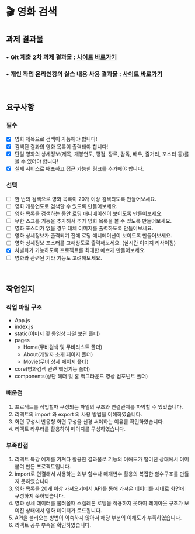 # 🎬 영화 검색



## 과제 결과물
### • Git 제출 2차 과제 결과물 : [사이트 바로가기](#)
### • 개인 작업 온라인강의 실습 내용 사용 결과물 : [사이트 바로가기](#)

</br>

## 요구사항

### 필수

- [x] 영화 제목으로 검색이 가능해야 합니다!
- [x] 검색된 결과의 영화 목록이 출력돼야 합니다!
- [x] 단일 영화의 상세정보(제목, 개봉연도, 평점, 장르, 감독, 배우, 줄거리, 포스터 등)를 볼 수 있어야 합니다!
- [x] 실제 서비스로 배포하고 접근 가능한 링크를 추가해야 합니다.

### 선택

- [ ] 한 번의 검색으로 영화 목록이 20개 이상 검색되도록 만들어보세요.
- [ ] 영화 개봉연도로 검색할 수 있도록 만들어보세요.
- [ ] 영화 목록을 검색하는 동안 로딩 애니메이션이 보이도록 만들어보세요.
- [ ] 무한 스크롤 기능을 추가해서 추가 영화 목록을 볼 수 있도록 만들어보세요.
- [ ] 영화 포스터가 없을 경우 대체 이미지를 출력하도록 만들어보세요.
- [ ] 영화 상세정보가 출력되기 전에 로딩 애니메이션이 보이도록 만들어보세요.
- [ ] 영화 상세정보 포스터를 고해상도로 출력해보세요. (실시간 이미지 리사이징)
- [x] 차별화가 가능하도록 프로젝트를 최대한 예쁘게 만들어보세요.
- [ ] 영화와 관련된 기타 기능도 고려해보세요.

</br>

## 작업일지

### 작업 파일 구조
- App.js
- index.js
- static(이미지 및 동영상 파일 보관 폴더)
- pages
  - Home(무비검색 및 무비리스트 폴더)
  - About(개발자 소개 페이지 폴더)
  - Movie(무비 상세 페이지 폴더)
- core(영화검색 관련 핵심기능 폴더)
- components(상단 헤더 및 홈 백그라운드 영상 컴포넌트 폴더)

### 배운점
1. 프로젝트를 작업할때 구성되는 파일의 구조와 연결관계를 파악할 수 있었습니다.
2. 리액트의 import 와 export 의 사용 방법을 이해하였습니다.
3. 화면 구성시 반응형 화면 구성을 신경 써야하는 이유를 확인하였습니다.
4. 리액트 라우터를 활용하여 페이지를 구성하였습니다.

### 부족한점
1. 리액트 특강 예제를 가져다 활용한 결과물로 기능의 이해도가 떨어진 상태에서 이어붙여 만든 프로젝트입니다.
2. import로 연결해서 사용하는 외부 함수나 매개변수 활용의 복잡한 함수구조를 만들지 못하였습니다.
3. 영화 목록을 20개 이상 가져오기에서 API를 통해 가져온 데이터를 제대로 화면에 구성하지 못하였습니다.
4. 영화 상세 데이터를 불러올때 스켈레톤 로딩을 적용하지 못하여 레이아웃 구조가 보여진 상태에서 영화 데이터가 로드됩니다.
5. API을 불러오는 방법이 익숙하지 않아서 해당 부분의 이해도가 부족하였습니다.
6. 리액트 공부 부족을 확인하였습니다.
